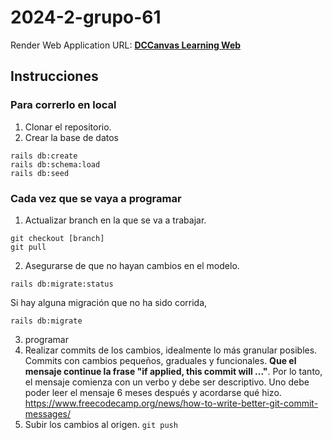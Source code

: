 # 2024-2-grupo-61

Render Web Application URL: **[DCCanvas Learning Web](https://mysite-2m84.onrender.com)**

## Instrucciones

### Para correrlo en local

1. Clonar el repositorio.
2. Crear la base de datos
```
rails db:create
rails db:schema:load
rails db:seed
```

### Cada vez que se vaya a programar

1. Actualizar branch en la que se va a trabajar.
```
git checkout [branch]
git pull
```
2. Asegurarse de que no hayan cambios en el modelo.
```
rails db:migrate:status
```
Si hay alguna migración que no ha sido corrida,
```
rails db:migrate
```
3. programar
4. Realizar commits de los cambios, idealmente lo más granular posibles. Commits con cambios pequeños, graduales y funcionales. **Que el mensaje continue la frase "if applied, this commit will ..."**. Por lo tanto, el mensaje comienza con un verbo y debe ser descriptivo. Uno debe poder leer el mensaje 6 meses después y acordarse qué hizo. https://www.freecodecamp.org/news/how-to-write-better-git-commit-messages/
5. Subir los cambios al origen. ```git push```
